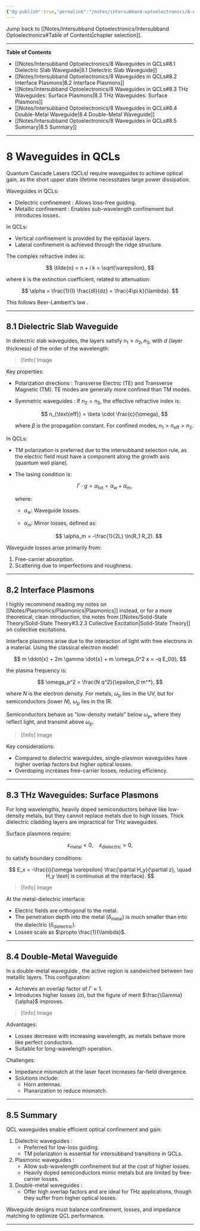```yaml
---
{"dg-publish":true,"permalink":"/notes/intersubband-optoelectronics/8-waveguides-in-qc-ls/","hide":"true","updated":"2025-02-02T13:45:59.123+01:00"}
---
```


Jump back to [[Notes/Intersubband Optoelectronics/Intersubband Optoelectronics#Table of Contents\|chapter selection]].

---
**Table of Contents**

- [[Notes/Intersubband Optoelectronics/8 Waveguides in QCLs#8.1 Dielectric Slab Waveguide\|8.1 Dielectric Slab Waveguide]]
- [[Notes/Intersubband Optoelectronics/8 Waveguides in QCLs#8.2 Interface Plasmons\|8.2 Interface Plasmons]]
- [[Notes/Intersubband Optoelectronics/8 Waveguides in QCLs#8.3 THz Waveguides: Surface Plasmons\|8.3 THz Waveguides: Surface Plasmons]]
- [[Notes/Intersubband Optoelectronics/8 Waveguides in QCLs#8.4 Double-Metal Waveguide\|8.4 Double-Metal Waveguide]]
- [[Notes/Intersubband Optoelectronics/8 Waveguides in QCLs#8.5 Summary\|8.5 Summary]]

---
# 8 Waveguides in QCLs

Quantum Cascade Lasers (QCLs) require waveguides to achieve optical gain, as the short upper state lifetime necessitates large power dissipation. 

Waveguides in QCLs:
- Dielectric confinement : Allows loss-free guiding.
- Metallic confinement : Enables sub-wavelength confinement but introduces losses.

In QCLs:
- Vertical confinement is provided by the epitaxial layers.
- Lateral confinement is achieved through the ridge structure.

The complex refractive index is:

$$
\tilde{n} = n + i k = \sqrt{\varepsilon},
$$

where $k$ is the extinction coefficient, related to attenuation:

$$
\alpha = \frac{1}{I} \frac{dI}{dz} = \frac{4\pi k}{\lambda}.
$$

This follows Beer-Lambert's law .

---
## 8.1 Dielectric Slab Waveguide

In dielectric slab waveguides, the layers satisfy $n_1 > n_2, n_3$, with $d$ (layer thickness) of the order of the wavelength:

>[!info] Image

Key properties:
- Polarization directions : Transverse Electric (TE) and Transverse Magnetic (TM). TE modes are generally more confined than TM modes.
- Symmetric waveguides : If $n_2 = n_3$, the effective refractive index is:

  $$
  n_{\text{eff}} = \beta \cdot \frac{c}{\omega},
  $$

  where $\beta$ is the propagation constant. For confined modes, $n_1 > n_{\text{eff}} > n_2$.

In QCLs:
- TM polarization is preferred due to the intersubband selection rule, as the electric field must have a component along the growth axis (quantum well plane).
- The lasing condition is:

  $$
  \Gamma \cdot g = \alpha_{\text{tot}} = \alpha_w + \alpha_m,
  $$

  where:
  - $\alpha_w$: Waveguide losses.
  - $\alpha_m$: Mirror losses, defined as:

    $$
    \alpha_m = -\frac{1}{2L} \ln(R_1 R_2).
    $$

Waveguide losses arise primarily from:
1. Free-carrier absorption.
2. Scattering due to imperfections and roughness.

---
## 8.2 Interface Plasmons

I highly recommend reading my notes on [[Notes/Plasmonics/Plasmonics\|Plasmonics]] instead, or for a more theoretical, clean introduction, the notes from [[Notes/Solid-State Theory/Solid-State Theory#3.2.3 Collective Excitation\|Solid-State Theory]] on collective excitations.

Interface plasmons arise due to the interaction of light with free electrons in a material. Using the classical electron model:

$$
m \ddot{x} + 2m \gamma \dot{x} + m \omega_0^2 x = -q E_0(t),
$$

the plasma frequency is:

$$
\omega_p^2 = \frac{N q^2}{\epsilon_0 m^*},
$$

where $N$ is the electron density. For metals, $\omega_p$ lies in the UV, but for semiconductors (lower $N$), $\omega_p$ lies in the IR.

Semiconductors behave as "low-density metals" below $\omega_p$, where they reflect light, and transmit above $\omega_p$.

>[!info] Image

Key considerations:
- Compared to dielectric waveguides, single-plasmon waveguides have higher overlap factors but higher optical losses.
- Overdoping increases free-carrier losses, reducing efficiency.

---
## 8.3 THz Waveguides: Surface Plasmons

For long wavelengths, heavily doped semiconductors behave like low-density metals, but they cannot replace metals due to high losses. Thick dielectric cladding layers are impractical for THz waveguides.

Surface plasmons require:

$$
\varepsilon_{\text{metal}} < 0, \quad \varepsilon_{\text{dielectric}} > 0,
$$

to satisfy boundary conditions:

$$
E_x = -\frac{i}{\omega \varepsilon} \frac{\partial H_y}{\partial z}, \quad H_y \text{ is continuous at the interface}.
$$

>[!info] Image

At the metal-dielectric interface:
- Electric fields are orthogonal to the metal.
- The penetration depth into the metal ($\delta_{\text{metal}}$) is much smaller than into the dielectric ($\delta_{\text{dielectric}}$).
- Losses scale as $\propto \frac{1}{\lambda}$.

---
## 8.4 Double-Metal Waveguide

In a double-metal waveguide , the active region is sandwiched between two metallic layers. This configuration:
- Achieves an overlap factor of $\Gamma \approx 1$.
- Introduces higher losses ($\alpha$), but the figure of merit $\frac{\Gamma}{\alpha}$ improves.

>[!info] Image

Advantages:
- Losses decrease with increasing wavelength, as metals behave more like perfect conductors.
- Suitable for long-wavelength operation.

Challenges:
- Impedance mismatch at the laser facet increases far-field divergence.
- Solutions include:
  - Horn antennas.
  - Planarization to reduce mismatch.

---
## 8.5 Summary

QCL waveguides enable efficient optical confinement and gain:
1. Dielectric waveguides :
   - Preferred for low-loss guiding.
   - TM polarization is essential for intersubband transitions in QCLs.
2. Plasmonic waveguides :
   - Allow sub-wavelength confinement but at the cost of higher losses.
   - Heavily doped semiconductors mimic metals but are limited by free-carrier losses.
3. Double-metal waveguides :
   - Offer high overlap factors and are ideal for THz applications, though they suffer from higher optical losses.

Waveguide designs must balance confinement, losses, and impedance matching to optimize QCL performance.

---